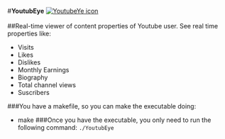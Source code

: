 #<b>YoutubEye</b>
[![YoutubeYe icon](https://s30.postimg.org/qdltjp4kx/mib_128.png)](#)<br><br>
##Real-time viewer of content properties of Youtube user. See real time properties like:
- Visits <br>
- Likes <br>
- Dislikes <br>
- Monthly Earnings <br>
- Biography <br>
- Total channel views <br>
- Suscribers <br>

###You have a makefile, so you can make the executable doing:

- make
###Once you have the executable, you only need to run the following command:
```./YoutubEye```
